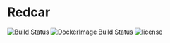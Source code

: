 # Redcar 
[![Build Status](https://github.com/redcar-io/redcar/actions/workflows/redcar.yml/badge.svg)](https://github.com/redcar-io/redcar/actions)
[![DockerImage Build Status](https://github.com/redcar-io/redcar/actions/workflows/docker-image.yml/badge.svg)](https://github.com/redcar-io/redcar/actions)
[![license](https://img.shields.io/badge/license-Apache2-orange.svg?style=flat)](https://github.com/redcar-io/redcar/main/LICENSE)
